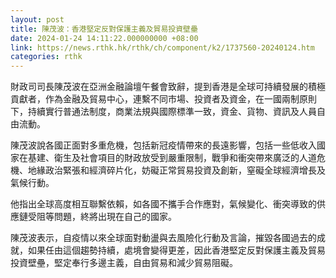 ```yaml
---
layout: post
title: 陳茂波：香港堅定反對保護主義及貿易投資壁壘
date: 2024-01-24 14:11:22.000000000 +08:00
link: https://news.rthk.hk/rthk/ch/component/k2/1737560-20240124.htm
categories: rthk
---
```


財政司司長陳茂波在亞洲金融論壇午餐會致辭，提到香港是全球可持續發展的積極貢獻者，作為金融及貿易中心，連繫不同市場、投資者及資金，在一國兩制原則下，持續實行普通法制度，商業法規與國際標準一致，資金、貨物、資訊及人員自由流動。

陳茂波說各國正面對多重危機，包括新冠疫情帶來的長遠影響，包括一些低收入國家在基建、衛生及社會項目的財政放受到嚴重限制，戰爭和衝突帶來廣泛的人道危機、地緣政治緊張和經濟碎片化，妨礙正常貿易投資及創新，窒礙全球經濟增長及氣候行動。

他指出全球高度相互聯繫依賴，如各國不攜手合作應對，氣候變化、衝突導致的供應鏈受阻等問題，終將出現在自己的國家。

陳茂波表示，自疫情以來全球面對動盪與去風險化行動及言論，摧毀各國過去的成就，如果任由這個趨勢持續，處境會變得更差，因此香港堅定反對保護主義及貿易投資壁壘，堅定奉行多邊主義，自由貿易和減少貿易阻礙。
